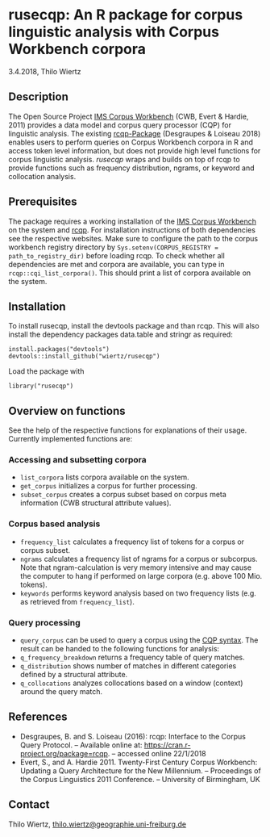 # rusecqp: An R package for corpus linguistic analysis with Corpus Workbench corpora
3.4.2018, Thilo Wiertz

## Description
The Open Source Project [IMS Corpus Workbench](http://cwb.sourceforge.net) (CWB, Evert & Hardie, 2011) provides a data model and corpus query processor (CQP) for linguistic analysis. The existing [rcqp-Package](https://cran.r-project.org/package=rcqp) (Desgraupes & Loiseau 2018) enables users to perform queries on Corpus Workbench corpora in R and access token level information, but does not provide high level functions for corpus linguistic analysis. *rusecqp* wraps and builds on top of rcqp to provide functions such as frequency distribution, ngrams, or keyword and collocation analysis.

## Prerequisites
The package requires a working installation of the [IMS Corpus Workbench](http://cwb.sourceforge.net) on the system and [rcqp](https://cran.r-project.org/package=rcqp). For installation instructions of both dependencies see the respective websites. Make sure to configure the path to the corpus workbench registry directory by `Sys.setenv(CORPUS_REGISTRY = path_to_registry_dir)` before loading rcqp. To check whether all dependencies are met and corpora are available, you can type in `rcqp::cqi_list_corpora()`. This should print a list of corpora available on the system.

## Installation
To install rusecqp, install the devtools package and than rcqp. This will also install the dependency packages data.table and stringr as required:
````
install.packages("devtools")
devtools::install_github("wiertz/rusecqp")
`````
Load the package with
`````
library("rusecqp")
`````

## Overview on functions
See the help of the respective functions for explanations of their usage. Currently implemented functions are:
### Accessing and subsetting corpora
* `list_corpora` lists corpora available on the system.
* `get_corpus` initializes a corpus for further processing.
* `subset_corpus` creates a corpus subset based on corpus meta information (CWB structural attribute values).
### Corpus based analysis
* `frequency_list` calculates a frequency list of tokens for a corpus or corpus subset.
* `ngrams` calculates a frequency list of ngrams for a corpus or subcorpus. Note that ngram-calculation is very memory intensive and may cause the computer to hang if performed on large corpora (e.g. above 100 Mio. tokens).
* `keywords` performs keyword analysis based on two frequency lists (e.g. as retrieved from `frequency_list`).
### Query processing
* `query_corpus` can be used to query a corpus using the [CQP syntax](http://cwb.sourceforge.net/temp/CQPTutorial.pdf). The result can be handed to the following functions for analysis:
* `q_frequency_breakdown` returns a frequency table of query matches.
* `q_distribution` shows number of matches in different categories defined by a structural attribute.
* `q_collocations` analyzes collocations based on a window (context) around the query match.

## References
* Desgraupes, B. and S. Loiseau (2016): rcqp: Interface to the Corpus Query Protocol. – Available online at: https://cran.r-project.org/package=rcqp. – accessed online 22/1/2018
* Evert, S., and A. Hardie 2011. Twenty-First Century Corpus Workbench: Updating a Query Architecture for the New Millennium. – Proceedings of the Corpus Linguistics 2011 Conference. – University of Birmingham, UK

## Contact
Thilo Wiertz, thilo.wiertz@geographie.uni-freiburg.de
